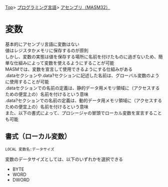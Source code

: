 [Top](../../../index.md)\>
[プログラミング言語](../../pgl.md)\>
[アセンブリ（MASM32）](../language_0001.md)

# 変数

基本的にアセンブリ言語に変数はない  
値はレジスタかメモリに保存するのが原則  
しかし、変数の実態は値を保存する場所に名前を付けたものに過ぎないため、簡単な仕組みによって変数を使えるようにすることが可能  
MASMでは、変数を宣言して使用できるようにする仕組みがある  
.dataセクションや.data?セクションに記述した名前は、グローバル変数のように使用することが可能  
.dataセクションでの名前の定義は、静的データ用メモリ領域に（アクセスするための便宜上の）名前を付けるという意味  
.data?セクションでの名前の定義は、動的データ用メモリ領域に（アクセスするための便宜上の）名前を付けるという意味  
また、以下の書式によって、プロシージャの冒頭でローカル変数を宣言することも可能

## 書式（ローカル変数）

```LOCAL 変数名:データサイズ```

変数のデータサイズとしては、以下のいずれかを選択できる

+ BYTE
+ WORD
+ DWORD